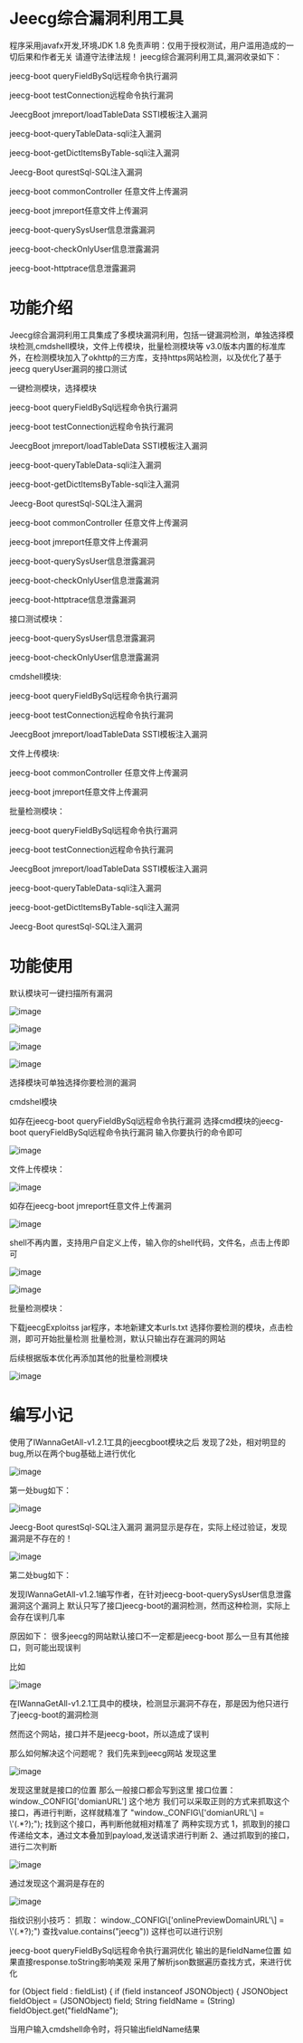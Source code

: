 # Jeecg综合漏洞利用工具

程序采用javafx开发,环境JDK 1.8 免责声明：仅用于授权测试，用户滥用造成的一切后果和作者无关 请遵守法律法规！
jeecg综合漏洞利用工具,漏洞收录如下：

jeecg-boot queryFieldBySql远程命令执行漏洞

jeecg-boot testConnection远程命令执行漏洞

JeecgBoot jmreport/loadTableData SSTI模板注入漏洞

jeecg-boot-queryTableData-sqli注入漏洞

jeecg-boot-getDictItemsByTable-sqli注入漏洞

Jeecg-Boot qurestSql-SQL注入漏洞

jeecg-boot commonController 任意文件上传漏洞

jeecg-boot jmreport任意文件上传漏洞

jeecg-boot-querySysUser信息泄露漏洞

jeecg-boot-checkOnlyUser信息泄露漏洞

jeecg-boot-httptrace信息泄露漏洞

# 功能介绍

Jeecg综合漏洞利用工具集成了多模块漏洞利用，包括一键漏洞检测，单独选择模块检测,cmdshell模块，文件上传模块，批量检测模块等
v3.0版本内置的标准库外，在检测模块加入了okhttp的三方库，支持https网站检测，以及优化了基于jeecg queryUser漏洞的接口测试

一键检测模块，选择模块

jeecg-boot queryFieldBySql远程命令执行漏洞

jeecg-boot testConnection远程命令执行漏洞

JeecgBoot jmreport/loadTableData SSTI模板注入漏洞

jeecg-boot-queryTableData-sqli注入漏洞

jeecg-boot-getDictItemsByTable-sqli注入漏洞

Jeecg-Boot qurestSql-SQL注入漏洞

jeecg-boot commonController 任意文件上传漏洞

jeecg-boot jmreport任意文件上传漏洞

jeecg-boot-querySysUser信息泄露漏洞

jeecg-boot-checkOnlyUser信息泄露漏洞

jeecg-boot-httptrace信息泄露漏洞

接口测试模块：

jeecg-boot-querySysUser信息泄露漏洞

jeecg-boot-checkOnlyUser信息泄露漏洞

cmdshell模块:

jeecg-boot queryFieldBySql远程命令执行漏洞

jeecg-boot testConnection远程命令执行漏洞

JeecgBoot jmreport/loadTableData SSTI模板注入漏洞

文件上传模块:

jeecg-boot commonController 任意文件上传漏洞

jeecg-boot jmreport任意文件上传漏洞

批量检测模块：

jeecg-boot queryFieldBySql远程命令执行漏洞

jeecg-boot testConnection远程命令执行漏洞

JeecgBoot jmreport/loadTableData SSTI模板注入漏洞

jeecg-boot-queryTableData-sqli注入漏洞

jeecg-boot-getDictItemsByTable-sqli注入漏洞

Jeecg-Boot qurestSql-SQL注入漏洞

# 功能使用

默认模块可一键扫描所有漏洞

![image](https://github.com/MInggongK/jeecg-/blob/main/jeecgExploitss/sdfdsaa.png)

![image](https://github.com/MInggongK/jeecg-/blob/main/jeecgExploitss/ewrwrw.png)

![image](https://github.com/MInggongK/jeecg-/blob/main/jeecgExploitss/4rwerwr.png)

![image](https://github.com/MInggongK/jeecg-/blob/main/jeecgExploitss/erertert.JPG)

 选择模块可单独选择你要检测的漏洞

cmdshel模块

如存在jeecg-boot queryFieldBySql远程命令执行漏洞
选择cmd模块的jeecg-boot queryFieldBySql远程命令执行漏洞
输入你要执行的命令即可

![image](https://github.com/MInggongK/jeecg-/blob/main/jeecgExploitss/rggdsgs.png)


文件上传模块：

![image](https://github.com/MInggongK/jeecg-/blob/main/jeecgExploitss/erwwrw.JPG)

如存在jeecg-boot jmreport任意文件上传漏洞

![image](https://github.com/MInggongK/jeecg-/blob/main/jeecgExploitss/erewr.png)

shell不再内置，支持用户自定义上传，输入你的shell代码，文件名，点击上传即可

![image](https://github.com/MInggongK/jeecg-/blob/main/jeecgExploitss/dfdsfdsf.png)

![image](https://github.com/MInggongK/jeecg-/blob/main/jeecgExploitss/dsfsdfdsf.png)

批量检测模块：

下载jeecgExploitss jar程序，本地新建文本urls.txt
 选择你要检测的模块，点击检测，即可开始批量检测
 批量检测，默认只输出存在漏洞的网站

 后续根据版本优化再添加其他的批量检测模块

![image](https://github.com/MInggongK/jeecg-/blob/main/jeecgExploitss/saddad.png)

# 编写小记

使用了IWannaGetAll-v1.2.1工具的jeecgboot模块之后
发现了2处，相对明显的bug,所以在两个bug基础上进行优化

![image](https://github.com/MInggongK/jeecg-/blob/main/jeecgExploitss/asdsadads.JPG)

第一处bug如下：

![image](https://github.com/MInggongK/jeecg-/blob/main/jeecgExploitss/adadad.PNG)

Jeecg-Boot qurestSql-SQL注入漏洞
漏洞显示是存在，实际上经过验证，发现漏洞是不存在的！

![image](https://github.com/MInggongK/jeecg-/blob/main/jeecgExploitss/dsfsf.jpg)

第二处bug如下：

发现IWannaGetAll-v1.2.1编写作者，在针对jeecg-boot-querySysUser信息泄露漏洞这个漏洞上
默认只写了接口jeecg-boot的漏洞检测，然而这种检测，实际上会存在误判几率

原因如下：
很多jeecg的网站默认接口不一定都是jeecg-boot
那么一旦有其他接口，则可能出现误判

比如

![image](https://github.com/MInggongK/jeecg-/blob/main/jeecgExploitss/saddasd.jpg)

在IWannaGetAll-v1.2.1工具中的模块，检测显示漏洞不存在，那是因为他只进行了jeecg-boot的漏洞检测

然而这个网站，接口并不是jeecg-boot，所以造成了误判

那么如何解决这个问题呢？
我们先来到jeecg网站
发现这里

![image](https://github.com/MInggongK/jeecg-/blob/main/jeecgExploitss/gfds.png)

发现这里就是接口的位置
那么一般接口都会写到这里
接口位置： window._CONFIG['domianURL'] 
这个地方
我们可以采取正则的方式来抓取这个接口，再进行判断，这样就精准了
"window._CONFIG\\['domianURL'\\] = \\'(.*?);");
找到这个接口，再判断他就相对精准了
两种实现方式
1，抓取到的接口传递给文本，通过文本叠加到payload,发送请求进行判断
2、通过抓取到的接口，进行二次判断

![image](https://github.com/MInggongK/jeecg-/blob/main/jeecgExploitss/fghfh.jpg)

通过发现这个漏洞是存在的

![image](https://github.com/MInggongK/jeecg-/blob/main/jeecgExploitss/fghfhg.png)

指纹识别小技巧：
抓取：
window._CONFIG\\['onlinePreviewDomainURL'\\] = \\'(.*?);")
查找value.contains("jeecg")) 
这样也可以进行识别

jeecg-boot queryFieldBySql远程命令执行漏洞优化
输出的是fieldName位置
如果直接response.toString影响美观
采用了解析json数据遍历查找方式，来进行优化

 for (Object field : fieldList) {
  if (field instanceof JSONObject) {
 JSONObject fieldObject = (JSONObject) field;
 String fieldName = (String) fieldObject.get("fieldName");

 当用户输入cmdshell命令时，将只输出fieldName结果















 



 









